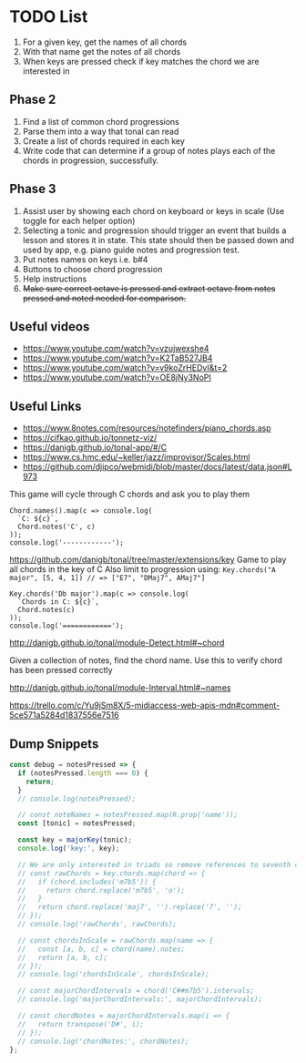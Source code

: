 # TODO List

1. For a given key, get the names of all chords
2. With that name get the notes of all chords
3. When keys are pressed check if key matches the chord we are interested in

## Phase 2

1. Find a list of common chord progressions
2. Parse them into a way that tonal can read
3. Create a list of chords required in each key
4. Write code that can determine if a group of notes plays each of the chords in progression, successfully.

## Phase 3

1. Assist user by showing each chord on keyboard or keys in scale (Use toggle for each helper option)
2. Selecting a tonic and progression should trigger an event that builds a lesson and stores it in state. This state should then be passed down and used by app, e.g. piano guide notes and progression test.
3. Put notes names on keys i.e. b#4
4. Buttons to choose chord progression
5. Help instructions
6. ~~Make sure correct octave is pressed and extract octave from notes pressed and noted needed for comparison.~~

## Useful videos

- https://www.youtube.com/watch?v=vzujwexshe4
- https://www.youtube.com/watch?v=K2TaB527JB4
- https://www.youtube.com/watch?v=v9koZrHEDvI&t=2
- https://www.youtube.com/watch?v=OE8jNy3NoPI

## Useful Links

- https://www.8notes.com/resources/notefinders/piano_chords.asp
- https://cifkao.github.io/tonnetz-viz/
- https://danigb.github.io/tonal-app/#/C
- https://www.cs.hmc.edu/~keller/jazz/improvisor/Scales.html
- https://github.com/djipco/webmidi/blob/master/docs/latest/data.json#L973

This game will cycle through C chords and ask you to play them

```
Chord.names().map(c => console.log(
  `C: ${c}`,
  Chord.notes('C', c)
));
console.log('------------');
```

https://github.com/danigb/tonal/tree/master/extensions/key
Game to play all chords in the key of C
Also limit to progression using: `Key.chords("A major", [5, 4, 1]) // => ["E7", "DMaj7", AMaj7"]`

```
Key.chords('Db major').map(c => console.log(
  `Chords in C: ${c}`,
  Chord.notes(c)
));
console.log('============');
```

http://danigb.github.io/tonal/module-Detect.html#~chord

Given a collection of notes, find the chord name.
Use this to verify chord has been pressed correctly

http://danigb.github.io/tonal/module-Interval.html#~names

https://trello.com/c/Yu9jSm8X/5-midiaccess-web-apis-mdn#comment-5ce571a5284d1837556e7516

## Dump Snippets

```js
const debug = notesPressed => {
  if (notesPressed.length === 0) {
    return;
  }
  // console.log(notesPressed);

  // const noteNames = notesPressed.map(R.prop('name'));
  const [tonic] = notesPressed;

  const key = majorKey(tonic);
  console.log('key:', key);

  // We are only interested in triads so remove references to seventh chords
  // const rawChords = key.chords.map(chord => {
  //   if (chord.includes('m7b5')) {
  //     return chord.replace('m7b5', 'o');
  //   }
  //   return chord.replace('maj7', '').replace('7', '');
  // });
  // console.log('rawChords', rawChords);

  // const chordsInScale = rawChords.map(name => {
  //   const [a, b, c] = chord(name).notes;
  //   return [a, b, c];
  // });
  // console.log('chordsInScale', chordsInScale);

  // const majorChordIntervals = chord('C##m7b5').intervals;
  // console.log('majorChordIntervals:', majorChordIntervals);

  // const chordNotes = majorChordIntervals.map(i => {
  //   return transpose('D#', i);
  // });
  // console.log('chordNotes:', chordNotes);
};
```
